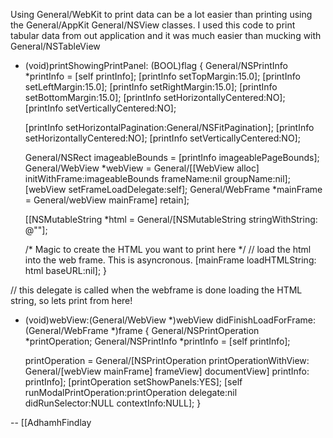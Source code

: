 Using General/WebKit to print data can be a lot easier than printing using the General/AppKit General/NSView classes.  I used this code to print tabular data from out application and it was much easier than mucking with General/NSTableView


    

- (void)printShowingPrintPanel: (BOOL)flag
{
	General/NSPrintInfo *printInfo = [self printInfo];
	[printInfo setTopMargin:15.0];
	[printInfo setLeftMargin:15.0];
	[printInfo setRightMargin:15.0];
	[printInfo setBottomMargin:15.0];
	[printInfo setHorizontallyCentered:NO];
	[printInfo setVerticallyCentered:NO];

	[printInfo setHorizontalPagination:General/NSFitPagination];
	[printInfo setHorizontallyCentered:NO];
	[printInfo setVerticallyCentered:NO];

	General/NSRect imageableBounds = [printInfo imageablePageBounds];
	General/WebView *webView = General/[[WebView alloc] initWithFrame:imageableBounds frameName:nil groupName:nil];
	[webView setFrameLoadDelegate:self];
	General/WebFrame *mainFrame = General/webView mainFrame] retain];

	[[NSMutableString *html = General/[NSMutableString stringWithString: @"<html><head></head><body>"];
	
	/* Magic to create the HTML you want to print here */
	// load the html into the web frame.  This is asyncronous.
	[mainFrame loadHTMLString: html baseURL:nil];
}

// this delegate is called when the webframe is done loading the HTML string, so lets print from here!
- (void)webView:(General/WebView *)webView didFinishLoadForFrame:(General/WebFrame *)frame
{
	General/NSPrintOperation *printOperation;
	General/NSPrintInfo *printInfo = [self printInfo];

	printOperation = General/[NSPrintOperation printOperationWithView: General/[webView mainFrame] frameView] documentView] printInfo: printInfo];
	[printOperation setShowPanels:YES];
	[self runModalPrintOperation:printOperation delegate:nil didRunSelector:NULL contextInfo:NULL];
}

 

-- [[AdhamhFindlay